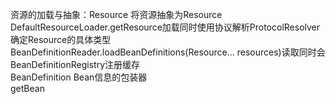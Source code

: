资源的加载与抽象：Resource 将资源抽象为Resource  
DefaultResourceLoader.getResource加载同时使用协议解析ProtocolResolver确定Resource的具体类型  
BeanDefinitionReader.loadBeanDefinitions(Resource... resources)读取同时会BeanDefinitionRegistry注册缓存  
BeanDefinition  Bean信息的包装器    
getBean  